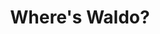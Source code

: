---
layout: video
series: Mike and Bootsy
episode: 32
title: Where's Waldo?
permalink: /mike-and-bootsy/episode-32
video_id: iMOVeCAbdc0
release_date: 2016-08-25
platforms:
  - Nintendo Entertainment System
short_platforms:
  - NES
thumbnails:
games:
  - Where's Waldo?
current_description: |
  
---